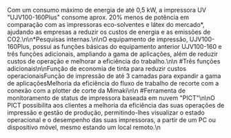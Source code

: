 Com um consumo máximo de energia de até 0,5 kW, a impressora UV \"UJV100-160Plus\" consome aprox. 20% menos de potência em comparação com as impressoras eco-solventes e látex do mercado*, ajudando as empresas a reduzir os custos de energia e as emissões de CO2.\n\n*Pesquisas internas.\n\nO equipamento de impressão, UJV100-160Plus, possui as funções básicas do equipamento anterior UJV100-160 e três funções adicionais, ampliando a gama de aplicações, além de reduzir custos de operação e melhorar a eficiência do trabalho.\n\n 
#Três funções adicionais\n\nFunção de economia de tinta para reduzir custos operacionaisFunção de impressão de até 3 camadas para expandir a gama de aplicaçõesMelhoria da eficiência do fluxo de trabalho de recorte com a conexão com a plotter de corte da Mimaki\n\n #Ferramenta de monitoramento de status de impressora baseada em nuvem \"PICT\"\n\nO PICT possibilita aos clientes a melhoria da eficiência das suas operações de impressão e gestão de produção, permitindo-lhes visualizar o estado operacional e o desempenho das suas impressoras, a partir de um PC ou dispositivo móvel, mesmo estando um local remoto.\n